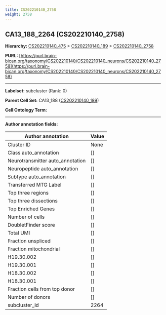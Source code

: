 ```yaml
---
title: CS202210140_2758
weight: 2758
---
```

## CA13_188_2264 (CS202210140_2758)
<b>Hierarchy: </b>
[CS202210140_475](../CS202210140_475) >
[CS202210140_189](../CS202210140_189) >
[CS202210140_2758](../CS202210140_2758)

**PURL:** [https://purl.brain-bican.org/taxonomy/CS202210140/CS202210140_neurons/CS202210140_2758](https://purl.brain-bican.org/taxonomy/CS202210140/CS202210140_neurons/CS202210140_2758)

---


**Labelset:** subcluster (Rank: 0)

**Parent Cell Set:** CA13_188 ([CS202210140_189](../CS202210140_189))



**Cell Ontology Term:** 

[MARKER GENES.]: #


---

[TRANSFERRED ANNOTATIONS.]: #


[AUTHOR ANNOTATION FIELDS.]: #


**Author annotation fields:**

| Author annotation | Value |
|-------------------|-------|
|Cluster ID|None|
|Class auto_annotation|[]|
|Neurotransmitter auto_annotation|[]|
|Neuropeptide auto_annotation|[]|
|Subtype auto_annotation|[]|
|Transferred MTG Label|[]|
|Top three regions|[]|
|Top three dissections|[]|
|Top Enriched Genes|[]|
|Number of cells|[]|
|DoubletFinder score|[]|
|Total UMI|[]|
|Fraction unspliced|[]|
|Fraction mitochondrial|[]|
|H19.30.002|[]|
|H19.30.001|[]|
|H18.30.002|[]|
|H18.30.001|[]|
|Fraction cells from top donor|[]|
|Number of donors|[]|
|subcluster_id|2264|
